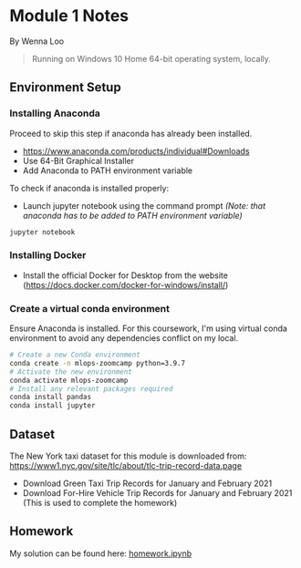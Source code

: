 # Module 1 Notes
By Wenna Loo

> Running on Windows 10 Home 64-bit operating system, locally.

## Environment Setup
### Installing Anaconda

Proceed to skip this step if anaconda has already been installed.
- https://www.anaconda.com/products/individual#Downloads
- Use 64-Bit Graphical Installer
- Add Anaconda to PATH environment variable

To check if anaconda is installed properly:
- Launch jupyter notebook using the command prompt *(Note: that anaconda has to be added to PATH environment variable)*
```sh
jupyter notebook
```
### Installing Docker
- Install the official Docker for Desktop from the website (https://docs.docker.com/docker-for-windows/install/)

### Create a virtual conda environment
Ensure Anaconda is installed. For this coursework, I'm using virtual conda environment to avoid any dependencies conflict on my local.

```sh
# Create a new Conda environment
conda create -n mlops-zoomcamp python=3.9.7
# Activate the new environment
conda activate mlops-zoomcamp
# Install any relevant packages required
conda install pandas
conda install jupyter
```

## Dataset
The New York taxi dataset for this module is downloaded from: https://www1.nyc.gov/site/tlc/about/tlc-trip-record-data.page
- Download Green Taxi Trip Records for January and February 2021 
- Download For-Hire Vehicle Trip Records for January and February 2021 (This is used to complete the homework)

## Homework
My solution can be found here: [homework.ipynb](https://github.com/crushedmonster/mlops-zoomcamp/blob/main/1-intro/homework.ipynb)
